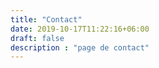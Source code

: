 ```yaml
---
title: "Contact"
date: 2019-10-17T11:22:16+06:00
draft: false
description : "page de contact"
---
```


